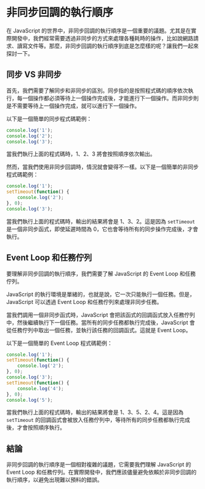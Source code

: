 # 非同步回調的執行順序

在 JavaScript 的世界中，非同步回調的執行順序是一個重要的議題。尤其是在實際開發中，我們經常需要透過非同步的方式來處理各種耗時的操作，比如說網路請求、讀寫文件等。那麼，非同步回調的執行順序到底是怎麼樣的呢？讓我們一起來探討一下。

## 同步 VS 非同步

首先，我們需要了解同步和非同步的區別。同步指的是按照程式碼的順序依次執行，每一個操作都必須等待上一個操作完成後，才能進行下一個操作。而非同步則是不需要等待上一個操作完成，就可以進行下一個操作。

以下是一個簡單的同步程式碼範例：

```javascript
console.log('1');
console.log('2');
console.log('3');
```

當我們執行上面的程式碼時，1、2、3 將會按照順序依次輸出。

然而，當我們使用非同步回調時，情況就會變得不一樣。以下是一個簡單的非同步程式碼範例：

```javascript
console.log('1');
setTimeout(function() {
    console.log('2');
}, 0);
console.log('3');
```

當我們執行上面的程式碼時，輸出的結果將會是 1、3、2。這是因為 `setTimeout` 是一個非同步函式，即使延遲時間為 0，它也會等待所有的同步操作完成後，才會執行。

## Event Loop 和任務佇列

要理解非同步回調的執行順序，我們需要了解 JavaScript 的 Event Loop 和任務佇列。

JavaScript 的執行環境是單緒的，也就是說，它一次只能執行一個任務。但是，JavaScript 可以透過 Event Loop 和任務佇列來處理非同步任務。

當我們調用一個非同步函式時，JavaScript 會把該函式的回調函式放入任務佇列中，然後繼續執行下一個任務。當所有的同步任務都執行完成後，JavaScript 會從任務佇列中取出一個任務，並執行該任務的回調函式。這就是 Event Loop。

以下是一個簡單的 Event Loop 程式碼範例：

```javascript
console.log('1');
setTimeout(function() {
    console.log('2');
}, 0);
console.log('3');
setTimeout(function() {
    console.log('4');
}, 0);
console.log('5');
```

當我們執行上面的程式碼時，輸出的結果將會是 1、3、5、2、4。這是因為 `setTimeout` 的回調函式會被放入任務佇列中，等待所有的同步任務都執行完成後，才會按照順序執行。

## 結論

非同步回調的執行順序是一個相對複雜的議題，它需要我們理解 JavaScript 的 Event Loop 和任務佇列。在實際開發中，我們應該儘量避免依賴於非同步回調的執行順序，以避免出現難以預料的錯誤。